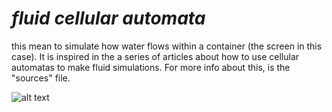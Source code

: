 # *fluid cellular automata*

this mean to simulate how water flows within a container (the screen in this case). It is inspired in the a series of articles about how to use cellular automatas to make fluid simulations. For more info about this, is the "sources" file.

![alt text](https://github.com/colmenaresw/fluid-automata/blob/main/sample_image_fs.JPG)
